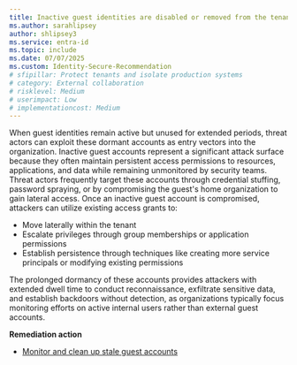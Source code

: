 ```yaml
---
title: Inactive guest identities are disabled or removed from the tenant
ms.author: sarahlipsey
author: shlipsey3
ms.service: entra-id
ms.topic: include
ms.date: 07/07/2025
ms.custom: Identity-Secure-Recommendation
# sfipillar: Protect tenants and isolate production systems
# category: External collaboration
# risklevel: Medium
# userimpact: Low
# implementationcost: Medium
---
```

When guest identities remain active but unused for extended periods, threat actors can exploit these dormant accounts as entry vectors into the organization. Inactive guest accounts represent a significant attack surface because they often maintain persistent access permissions to resources, applications, and data while remaining unmonitored by security teams. Threat actors frequently target these accounts through credential stuffing, password spraying, or by compromising the guest's home organization to gain lateral access. Once an inactive guest account is compromised, attackers can utilize existing access grants to:
- Move laterally within the tenant
- Escalate privileges through group memberships or application permissions
- Establish persistence through techniques like creating more service principals or modifying existing permissions

The prolonged dormancy of these accounts provides attackers with extended dwell time to conduct reconnaissance, exfiltrate sensitive data, and establish backdoors without detection, as organizations typically focus monitoring efforts on active internal users rather than external guest accounts.

**Remediation action**
- [Monitor and clean up stale guest accounts](../../identity/users/clean-up-stale-guest-accounts.md)